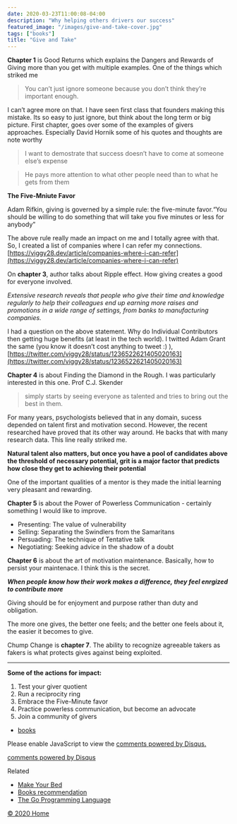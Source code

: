 ```yaml
---
date: 2020-03-23T11:00:08-04:00
description: "Why helping others drivers our success"
featured_image: "/images/give-and-take-cover.jpg"
tags: ["books"]
title: "Give and Take"
---
```


**Chapter 1** is Good Returns which explains the Dangers and Rewards of
Giving more than you get with multiple examples. One of the things which
striked me

> You can’t just ignore someone because you don’t think they’re
> important enough.

I can’t agree more on that. I have seen first class that founders making
this mistake. Its so easy to just ignore, but think about the long term
or big picture. First chapter, goes over some of the examples of givers
approaches. Especially David Hornik some of his quotes and thoughts are
note worthy

> I want to demostrate that success doesn’t have to come at someone
> else’s expense

> He pays more attention to what other people need than to what he gets
> from them

**The Five-Mniute Favor**

Adam Rifkin, giving is governed by a simple rule: the five-minute
favor.“You should be willing to do something that will take you five
minutes or less for anybody”

The above rule really made an impact on me and I totally agree with
that. So, I created a list of companies where I can refer my
connections.
[https://viggy28.dev/article/companies-where-i-can-refer](https://viggy28.dev/article/companies-where-i-can-refer)

On **chapter 3**, author talks about Ripple effect. How giving creates a
good for everyone involved.

*Extensive research reveals that people who give their time and
knowledge regularly to help their colleagues end up earning more raises
and promotions in a wide range of settings, from banks to manufacturing
companies.*

I had a question on the above statement. Why do Individual Contributors
then getting huge benefits (at least in the tech world). I twitted Adam
Grant the same (you know it doesn’t cost anything to tweet :) ),
[https://twitter.com/viggy28/status/1236522621405020163](https://twitter.com/viggy28/status/1236522621405020163)

**Chapter 4** is about Finding the Diamond in the Rough. I was
particularly interested in this one. Prof C.J. Skender

> simply starts by seeing everyone as talented and tries to bring out
> the best in them.

For many years, psychologists believed that in any domain, sucess
depended on talent first and motivation second. However, the recent
researched have proved that its other way around. He backs that with
many research data. This line really striked me.

**Natural talent also matters, but once you have a pool of candidates
above the threshold of necessary potential, grit is a major factor that
predicts how close they get to achieving their potential**

One of the important qualities of a mentor is they made the initial
learning very pleasant and rewarding.

**Chapter 5** is about the Power of Powerless Communication - certainly
something I would like to improve.

-   Presenting: The value of vulnerability
-   Selling: Separating the Swindlers from the Samaritans
-   Persuading: The technique of Tentative talk
-   Negotiating: Seeking advice in the shadow of a doubt

**Chapter 6** is about the art of motivation maintenance. Basically, how
to persist your maintenace. I think this is the secret.

***When people know how their work makes a difference, they feel
enrgized to contribute more***

Giving should be for enjoyment and purpose rather than duty and
obligation.

The more one gives, the better one feels; and the better one feels about
it, the easier it becomes to give.

Chump Change is **chapter 7**. The ability to recognize agreeable takers
as fakers is what protects gives against being exploited.

* * * * *

****Some of the actions for impact**:**

1.  Test your giver quotient
2.  Run a reciprocity ring
3.  Embrace the Five-Minute favor
4.  Practice powerless communication, but become an advocate
5.  Join a community of givers

-   [books](/tags/books)

Please enable JavaScript to view the [comments powered by
Disqus.](https://disqus.com/?ref_noscript)

[comments powered by Disqus](https://disqus.com)

Related

-   [Make Your Bed](/book/make-your-bed/)
-   [Books recommendation](/book/books-recommendation/)
-   [The Go Programming Language](/book/the-go-programming-language/)

[© 2020 Home](https://viggy28.dev)

[](https://twitter.com/viggy28 "Twitter link")

[](https://www.linkedin.com/in/vigneshravichandran28/ "LinkedIn link")

[](https://github.com/viggy28 "Github link")

[](https://gitlab.com/viggy28 "Gitlab link")